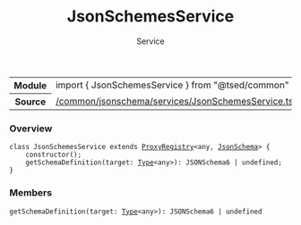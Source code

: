 
<header class="symbol-info-header"><h1 id="jsonschemesservice">JsonSchemesService</h1><label class="symbol-info-type-label service">Service</label></header>
<!-- summary -->
<section class="symbol-info"><table class="is-full-width"><tbody><tr><th>Module</th><td><div class="lang-typescript"><span class="token keyword">import</span> { JsonSchemesService }&nbsp;<span class="token keyword">from</span>&nbsp;<span class="token string">"@tsed/common"</span></div></td></tr><tr><th>Source</th><td><a href="https://github.com/Romakita/ts-express-decorators/blob/v4.26.4/src//common/jsonschema/services/JsonSchemesService.ts#L0-L0">/common/jsonschema/services/JsonSchemesService.ts</a></td></tr></tbody></table></section>
<!-- overview -->


### Overview


<pre><code class="typescript-lang "><span class="token keyword">class</span> JsonSchemesService <span class="token keyword">extends</span> <a href="#api/core/proxyregistry"><span class="token">ProxyRegistry</span></a><<span class="token keyword">any</span><span class="token punctuation">,</span> <a href="#api/common/jsonschema/jsonschema"><span class="token">JsonSchema</span></a>> <span class="token punctuation">{</span>
    <span class="token keyword">constructor</span><span class="token punctuation">(</span><span class="token punctuation">)</span><span class="token punctuation">;</span>
    <span class="token function">getSchemaDefinition</span><span class="token punctuation">(</span>target<span class="token punctuation">:</span> <a href="#api/core/type"><span class="token">Type</span></a><<span class="token keyword">any</span>><span class="token punctuation">)</span><span class="token punctuation">:</span> JSONSchema6 | undefined<span class="token punctuation">;</span>
<span class="token punctuation">}</span></code></pre>


<!-- Parameters -->

<!-- Description -->

<!-- Members -->







### Members



<div class="method-overview">
<pre><code class="typescript-lang "><span class="token function">getSchemaDefinition</span><span class="token punctuation">(</span>target<span class="token punctuation">:</span> <a href="#api/core/type"><span class="token">Type</span></a><<span class="token keyword">any</span>><span class="token punctuation">)</span><span class="token punctuation">:</span> JSONSchema6 | undefined</code></pre>
</div>








